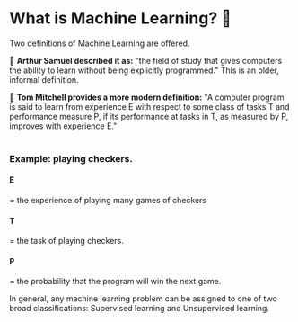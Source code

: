 # What is Machine Learning? 🤖

Two definitions of Machine Learning are offered. 
  
💨 <strong>Arthur Samuel described it as:</strong> "the field of study that gives computers the ability to learn without being explicitly programmed." This is an older, informal definition. <br>

💨 <strong>Tom Mitchell provides a more modern definition:</strong> "A computer program is said to learn from experience E with respect to some class of tasks T and performance measure P, if its performance at tasks in T, as measured by P, improves with experience E." <br><br>

<h3>Example: playing checkers.</h3> 

<h4>E</h4> = the experience of playing many games of checkers <br>

<h4>T</h4> = the task of playing checkers. <br>

<h4>P</h4> = the probability that the program will win the next game. <br>

In general, any machine learning problem can be assigned to one of two broad classifications:
Supervised learning and Unsupervised learning.
